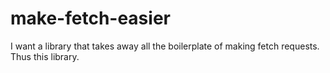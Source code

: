 # make-fetch-easier

I want a library that takes away all the boilerplate of making fetch requests. Thus this library.